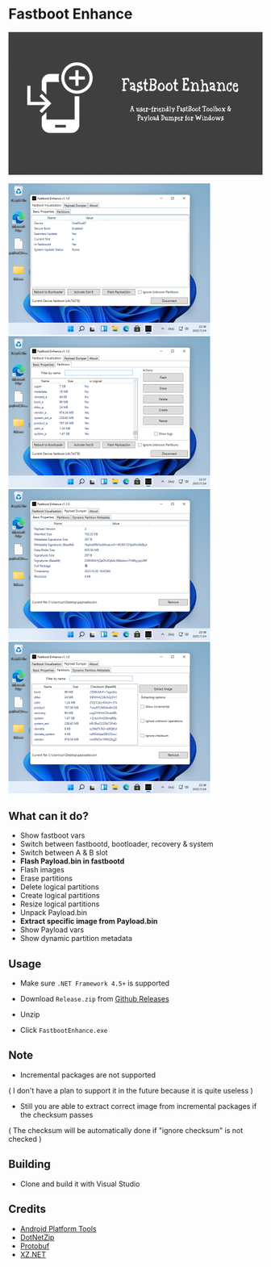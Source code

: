 # Fastboot Enhance

![A user-friendly **Fastboot ToolBox** & **Payload Dumper** for Windows](screenshots/Banner.png)

<img src="screenshots/ss1.png" width="400" height="300" /> <img src="screenshots/ss2.png" width="400" height="300" />
<img src="screenshots/ss3.png" width="400" height="300" /> <img src="screenshots/ss4.png" width="400" height="300" />

## What can it do?

- Show fastboot vars
- Switch between fastbootd, bootloader, recovery & system
- Switch between A & B slot
- **Flash Payload.bin in fastbootd**
- Flash images
- Erase partitions
- Delete logical partitions
- Create logical partitions
- Resize logical partitions
- Unpack Payload.bin
- **Extract specific image from Payload.bin**
- Show Payload vars
- Show dynamic partition metadata

## Usage

- Make sure `.NET Framework 4.5+` is supported

- Download `Release.zip` from [Github Releases](https://github.com/xzr467706992/FastbootEnhance/releases)
- Unzip
- Click `FastbootEnhance.exe`

## Note

- Incremental packages are not supported

( I don't have a plan to support it in the future because it is quite useless )

- Still you are able to extract correct image from incremental packages if the checksum passes

( The checksum will be automatically done if "ignore checksum" is not checked )

## Building

- Clone and build it with Visual Studio

## Credits

- [Android Platform Tools](https://developer.android.com/studio/releases/platform-tools)
- [DotNetZip](https://github.com/haf/DotNetZip.Semverd)
- [Protobuf](https://github.com/protocolbuffers/protobuf)
- [XZ.NET](https://github.com/RomanBelkov/XZ.NET)
